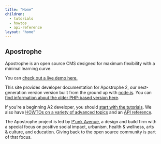 ```yaml
---
title: "Home"
children:
  - tutorials
  - howtos
  - api-reference
layout: "home"
---
```


## Apostrophe

Apostrophe is an open source CMS designed for maximum flexibility with a minimal learning curve.

You can [check out a live demo here.](http://demo2.apostrophenow.com)

This site provides developer documentation for Apostrophe 2, our next-generation version  version built from the ground up with [node.js](http://nodejs.org). You can [find information about the older PHP-based version here](http://trac.apostrophenow.org).

If you're a beginning A2 developer, you should [start with the tutorials](tutorials/index.html). We also have [HOWTOs on a variety of advanced topics](howtos/index.html) and an [API reference](api-reference/index.html).

The Apostrophe project is led by [P'unk Avenue](http://punkave.com), a design and build firm with a special focus on positive social impact, urbanism, health & wellness, arts & culture, and education. Giving back to the open source community is part of that focus.

